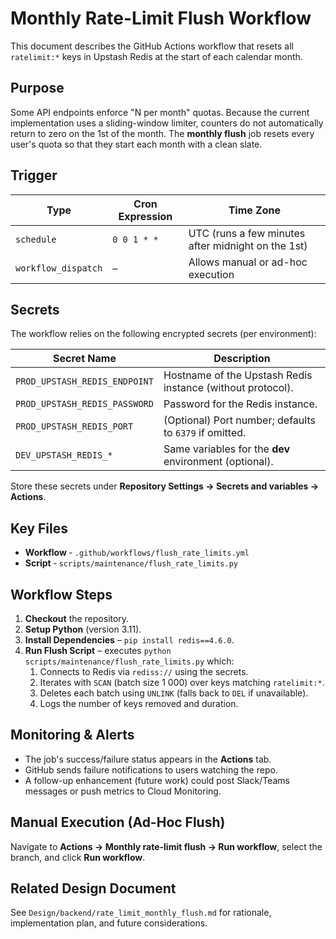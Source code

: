# Monthly Rate-Limit Flush Workflow

This document describes the GitHub Actions workflow that resets all `ratelimit:*` keys in Upstash Redis at the start of each calendar month.

## Purpose

Some API endpoints enforce "N per month" quotas. Because the current implementation uses a sliding-window limiter, counters do not automatically return to zero on the 1st of the month. The **monthly flush** job resets every user's quota so that they start each month with a clean slate.

## Trigger

| Type                | Cron Expression | Time Zone                                          |
| ------------------- | --------------- | -------------------------------------------------- |
| `schedule`          | `0 0 1 * *`     | UTC (runs a few minutes after midnight on the 1st) |
| `workflow_dispatch` | –               | Allows manual or ad-hoc execution                  |

## Secrets

The workflow relies on the following encrypted secrets (per environment):

| Secret Name                   | Description                                                |
| ----------------------------- | ---------------------------------------------------------- |
| `PROD_UPSTASH_REDIS_ENDPOINT` | Hostname of the Upstash Redis instance (without protocol). |
| `PROD_UPSTASH_REDIS_PASSWORD` | Password for the Redis instance.                           |
| `PROD_UPSTASH_REDIS_PORT`     | (Optional) Port number; defaults to `6379` if omitted.     |
| `DEV_UPSTASH_REDIS_*`         | Same variables for the **dev** environment (optional).     |

Store these secrets under **Repository Settings → Secrets and variables → Actions**.

## Key Files

- **Workflow** ‑ `.github/workflows/flush_rate_limits.yml`
- **Script** ‑ `scripts/maintenance/flush_rate_limits.py`

## Workflow Steps

1. **Checkout** the repository.
2. **Setup Python** (version 3.11).
3. **Install Dependencies** – `pip install redis==4.6.0`.
4. **Run Flush Script** – executes `python scripts/maintenance/flush_rate_limits.py` which:
   1. Connects to Redis via `rediss://` using the secrets.
   2. Iterates with `SCAN` (batch size 1 000) over keys matching `ratelimit:*`.
   3. Deletes each batch using `UNLINK` (falls back to `DEL` if unavailable).
   4. Logs the number of keys removed and duration.

## Monitoring & Alerts

- The job's success/failure status appears in the **Actions** tab.
- GitHub sends failure notifications to users watching the repo.
- A follow-up enhancement (future work) could post Slack/Teams messages or push metrics to Cloud Monitoring.

## Manual Execution (Ad-Hoc Flush)

Navigate to **Actions → Monthly rate-limit flush → Run workflow**, select the branch, and click **Run workflow**.

## Related Design Document

See `Design/backend/rate_limit_monthly_flush.md` for rationale, implementation plan, and future considerations.
